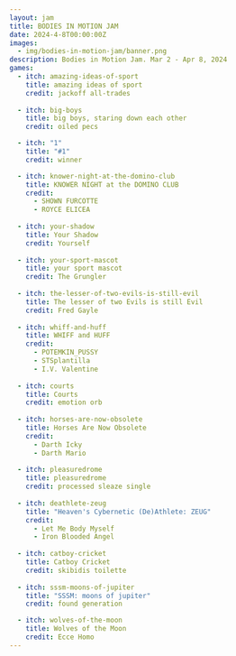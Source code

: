 ```yaml
---
layout: jam
title: BODIES IN MOTION JAM
date: 2024-4-8T00:00:00Z
images:
  - img/bodies-in-motion-jam/banner.png
description: Bodies in Motion Jam. Mar 2 - Apr 8, 2024
games:
  - itch: amazing-ideas-of-sport
    title: amazing ideas of sport
    credit: jackoff all-trades
    
  - itch: big-boys
    title: big boys, staring down each other
    credit: oiled pecs

  - itch: "1"
    title: "#1"
    credit: winner

  - itch: knower-night-at-the-domino-club
    title: KNOWER NIGHT at the DOMINO CLUB
    credit: 
      - SHOWN FURCOTTE
      - ROYCE ELICEA
  
  - itch: your-shadow
    title: Your Shadow
    credit: Yourself
  
  - itch: your-sport-mascot
    title: your sport mascot
    credit: The Grungler
  
  - itch: the-lesser-of-two-evils-is-still-evil
    title: The lesser of two Evils is still Evil
    credit: Fred Gayle
  
  - itch: whiff-and-huff
    title: WHIFF and HUFF
    credit:
      - POTEMKIN_PUSSY
      - STSplantilla
      - I.V. Valentine
    
  - itch: courts
    title: Courts
    credit: emotion orb
  
  - itch: horses-are-now-obsolete
    title: Horses Are Now Obsolete
    credit: 
      - Darth Icky
      - Darth Mario
  
  - itch: pleasuredrome
    title: pleasuredrome
    credit: processed sleaze single
  
  - itch: deathlete-zeug
    title: "Heaven's Cybernetic (De)Athlete: ZEUG"
    credit:
      - Let Me Body Myself
      - Iron Blooded Angel
  
  - itch: catboy-cricket
    title: Catboy Cricket
    credit: skibidis toilette
  
  - itch: sssm-moons-of-jupiter
    title: "SSSM: moons of jupiter"
    credit: found generation

  - itch: wolves-of-the-moon
    title: Wolves of the Moon
    credit: Ecce Homo
---
```

